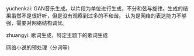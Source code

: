 yuchenkai: 
GAN音乐生成。以片段为单位进行生成，不分和弦与旋律。生成的结果虽然不是很好听，但是没有观察到过多的不和谐。
认为是网络的表达能力不够强，需要对网络结构调优。

zhuangyi:
歌词生成，特定主题下的歌词生成

网络小说的预处理（分词等）